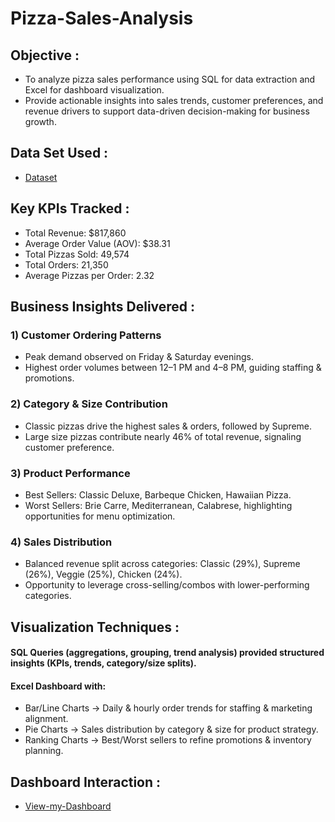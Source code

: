# Pizza-Sales-Analysis

## Objective :
- To analyze pizza sales performance using SQL for data extraction and Excel for dashboard visualization.
- Provide actionable insights into sales trends, customer preferences, and revenue drivers to support data-driven decision-making for business growth.

## Data Set Used :
- <a href="https://1drv.ms/x/c/56ff1d5c19ff7cf2/EZ3SV_LQMRVEkUlDKDozKuoBoUzVIoiyefqaK7iHjyl4ag?e=NCjSMj">Dataset</a>

## Key KPIs Tracked :
- Total Revenue: $817,860
- Average Order Value (AOV): $38.31
- Total Pizzas Sold: 49,574
- Total Orders: 21,350
- Average Pizzas per Order: 2.32

## Business Insights Delivered : 
### 1) Customer Ordering Patterns
- Peak demand observed on Friday & Saturday evenings.
- Highest order volumes between 12–1 PM and 4–8 PM, guiding staffing & promotions.
### 2) Category & Size Contribution
- Classic pizzas drive the highest sales & orders, followed by Supreme.
- Large size pizzas contribute nearly 46% of total revenue, signaling customer preference.
### 3) Product Performance
- Best Sellers: Classic Deluxe, Barbeque Chicken, Hawaiian Pizza.
- Worst Sellers: Brie Carre, Mediterranean, Calabrese, highlighting opportunities for menu optimization.
### 4) Sales Distribution
- Balanced revenue split across categories: Classic (29%), Supreme (26%), Veggie (25%), Chicken (24%).
- Opportunity to leverage cross-selling/combos with lower-performing categories.

## Visualization Techniques :
#### SQL Queries (aggregations, grouping, trend analysis) provided structured insights (KPIs, trends, category/size splits).
#### Excel Dashboard with:
- Bar/Line Charts → Daily & hourly order trends for staffing & marketing alignment.
- Pie Charts → Sales distribution by category & size for product strategy.
- Ranking Charts → Best/Worst sellers to refine promotions & inventory planning.

## Dashboard Interaction :
- <a href="https://1drv.ms/x/c/56ff1d5c19ff7cf2/EWvOQUWo__NKicdDY_BU18cBQvvR62RnwMycTFXLr3Cf2g?e=1Ycqm4">View-my-Dashboard</a>




